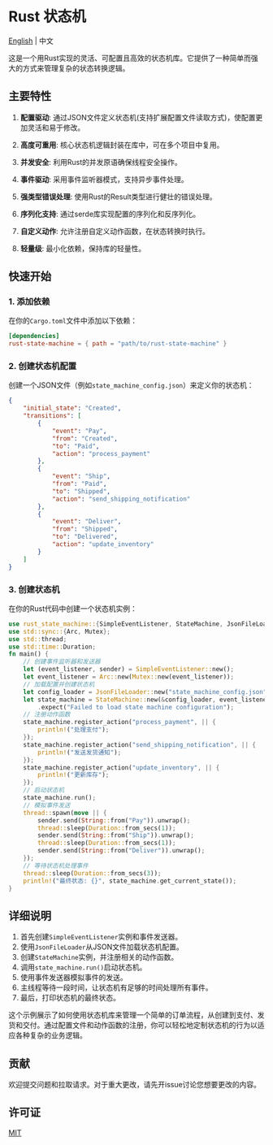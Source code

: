 # Rust 状态机

[English](Readme.md) | 中文

这是一个用Rust实现的灵活、可配置且高效的状态机库。它提供了一种简单而强大的方式来管理复杂的状态转换逻辑。

## 主要特性

1. **配置驱动**: 通过JSON文件定义状态机(支持扩展配置文件读取方式)，使配置更加灵活和易于修改。

2. **高度可重用**: 核心状态机逻辑封装在库中，可在多个项目中复用。

3. **并发安全**: 利用Rust的并发原语确保线程安全操作。

4. **事件驱动**: 采用事件监听器模式，支持异步事件处理。

5. **强类型错误处理**: 使用Rust的Result类型进行健壮的错误处理。

6. **序列化支持**: 通过serde库实现配置的序列化和反序列化。

7. **自定义动作**: 允许注册自定义动作函数，在状态转换时执行。

8. **轻量级**: 最小化依赖，保持库的轻量性。

## 快速开始

### 1. 添加依赖

在你的`Cargo.toml`文件中添加以下依赖：

```toml
[dependencies]
rust-state-machine = { path = "path/to/rust-state-machine" }
```

### 2. 创建状态机配置

创建一个JSON文件（例如`state_machine_config.json`）来定义你的状态机：

```json
{
    "initial_state": "Created",
    "transitions": [
        {
            "event": "Pay",
            "from": "Created",
            "to": "Paid",
            "action": "process_payment"
        },
        {
            "event": "Ship",
            "from": "Paid",
            "to": "Shipped",
            "action": "send_shipping_notification"
        },
        {
            "event": "Deliver",
            "from": "Shipped",
            "to": "Delivered",
            "action": "update_inventory"
        }
    ]
}
```

### 3. 创建状态机

在你的Rust代码中创建一个状态机实例：

```rust
use rust_state_machine::{SimpleEventListener, StateMachine, JsonFileLoader};
use std::sync::{Arc, Mutex};
use std::thread;
use std::time::Duration;
fn main() {
    // 创建事件监听器和发送器
    let (event_listener, sender) = SimpleEventListener::new();
    let event_listener = Arc::new(Mutex::new(event_listener));
    // 加载配置并创建状态机
    let config_loader = JsonFileLoader::new("state_machine_config.json".to_string());
    let state_machine = StateMachine::new(&config_loader, event_listener.clone())
        .expect("Failed to load state machine configuration");
    // 注册动作函数
    state_machine.register_action("process_payment", || {
        println!("处理支付");
    });
    state_machine.register_action("send_shipping_notification", || {
        println!("发送发货通知");
    });
    state_machine.register_action("update_inventory", || {
        println!("更新库存");
    });
    // 启动状态机
    state_machine.run();
    // 模拟事件发送
    thread::spawn(move || {
        sender.send(String::from("Pay")).unwrap();
        thread::sleep(Duration::from_secs(1));
        sender.send(String::from("Ship")).unwrap();
        thread::sleep(Duration::from_secs(1));
        sender.send(String::from("Deliver")).unwrap();
    });
    // 等待状态机处理事件
    thread::sleep(Duration::from_secs(3));
    println!("最终状态: {}", state_machine.get_current_state());
}
```

## 详细说明

1. 首先创建`SimpleEventListener`实例和事件发送器。
2. 使用`JsonFileLoader`从JSON文件加载状态机配置。
3. 创建`StateMachine`实例，并注册相关的动作函数。
4. 调用`state_machine.run()`启动状态机。
5. 使用事件发送器模拟事件的发送。
6. 主线程等待一段时间，让状态机有足够的时间处理所有事件。
7. 最后，打印状态机的最终状态。

这个示例展示了如何使用状态机库来管理一个简单的订单流程，从创建到支付、发货和交付。通过配置文件和动作函数的注册，你可以轻松地定制状态机的行为以适应各种复杂的业务逻辑。

## 贡献

欢迎提交问题和拉取请求。对于重大更改，请先开issue讨论您想要更改的内容。

## 许可证

[MIT](https://choosealicense.com/licenses/mit/)